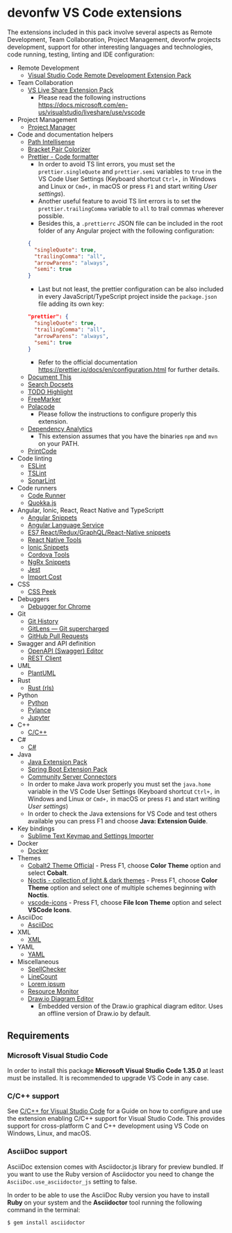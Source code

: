 # devonfw VS Code extensions

The extensions included in this pack involve several aspects as Remote Development, Team Collaboration, Project Management, devonfw projects development, support for other interesting languages and technologies, code running, testing, linting and IDE configuration:

- Remote Development
  - [Visual Studio Code Remote Development Extension Pack](https://marketplace.visualstudio.com/items?itemName=ms-vscode-remote.vscode-remote-extensionpack)
- Team Collaboration
  - [VS Live Share Extension Pack](https://marketplace.visualstudio.com/items?itemName=MS-vsliveshare.vsliveshare-pack)
    - Please read the following instructions https://docs.microsoft.com/en-us/visualstudio/liveshare/use/vscode
- Project Management
  - [Project Manager](https://marketplace.visualstudio.com/items?itemName=alefragnani.project-manager)
- Code and documentation helpers
  - [Path Intellisense](https://marketplace.visualstudio.com/items?itemName=christian-kohler.path-intellisense)
  - [Bracket Pair Colorizer](https://marketplace.visualstudio.com/items?itemName=CoenraadS.bracket-pair-colorizer)
  - [Prettier - Code formatter](https://marketplace.visualstudio.com/items?itemName=esbenp.prettier-vscode)
    - In order to avoid TS lint errors, you must set the `prettier.singleQuote` and `prettier.semi` variables to `true` in the VS Code User Settings (Keyboard shortcut `Ctrl+,` in Windows and Linux or `Cmd+,` in macOS or press `F1` and start writing _User settings_).
    - Another useful feature to avoid TS lint errors is to set the `prettier.trailingComma` variable to `all` to trail commas wherever possible.
    - Besides this, a `.prettierrc` JSON file can be included in the root folder of any Angular project with the following configuration:
    ```json
    {
      "singleQuote": true,
      "trailingComma": "all",
      "arrowParens": "always",
      "semi": true
    }
    ```
    - Last but not least, the prettier configuration can be also included in every JavaScript/TypeScript project inside the `package.json` file adding its own key:
    ```json
    "prettier": {
      "singleQuote": true,
      "trailingComma": "all",
      "arrowParens": "always",
      "semi": true
    }
    ```
    - Refer to the official documentation https://prettier.io/docs/en/configuration.html for further details.
  - [Document This](https://marketplace.visualstudio.com/items?itemName=joelday.docthis)
  - [Search Docsets](https://marketplace.visualstudio.com/items?itemName=silverlakesoftware.searchdocsets-vscode)
  - [TODO Highlight](https://marketplace.visualstudio.com/items?itemName=wayou.vscode-todo-highlight)
  - [FreeMarker](https://marketplace.visualstudio.com/items?itemName=dcortes92.FreeMarker)
  - [Polacode](https://marketplace.visualstudio.com/items?itemName=pnp.polacode)
    - Please follow the instructions to configure properly this extension.
  - [Dependency Analytics](https://marketplace.visualstudio.com/items?itemName=redhat.fabric8-analytics)
    - This extension assumes that you have the binaries `npm` and `mvn` on your PATH.
  - [PrintCode](https://marketplace.visualstudio.com/items?itemName=nobuhito.printcode)
- Code linting
  - [ESLint](https://marketplace.visualstudio.com/items?itemName=dbaeumer.vscode-eslint)
  - [TSLint](https://marketplace.visualstudio.com/items?itemName=ms-vscode.vscode-typescript-tslint-plugin)
  - [SonarLint](https://marketplace.visualstudio.com/items?itemName=SonarSource.sonarlint-vscode)
- Code runners
  - [Code Runner](https://marketplace.visualstudio.com/items?itemName=formulahendry.code-runner)
  - [Quokka.js](https://marketplace.visualstudio.com/items?itemName=WallabyJs.quokka-vscode)
- Angular, Ionic, React, React Native and TypeScriptt
  - [Angular Snippets](https://marketplace.visualstudio.com/items?itemName=johnpapa.Angular2)
  - [Angular Language Service](https://marketplace.visualstudio.com/items?itemName=Angular.ng-template)
  - [ES7 React/Redux/GraphQL/React-Native snippets](https://marketplace.visualstudio.com/items?itemName=dsznajder.es7-react-js-snippets)
  - [React Native Tools](https://marketplace.visualstudio.com/items?itemName=msjsdiag.vscode-react-native)
  - [Ionic Snippets](https://marketplace.visualstudio.com/itemdetails?itemName=fivethree.vscode-ionic-snippets)
  - [Cordova Tools](https://marketplace.visualstudio.com/items?itemName=msjsdiag.cordova-tools)
  - [NgRx Snippets](https://marketplace.visualstudio.com/itemdetails?itemName=hardikpthv.NgRxSnippets)
  - [Jest](https://marketplace.visualstudio.com/items?itemName=Orta.vscode-jest)
  - [Import Cost](https://marketplace.visualstudio.com/items?itemName=wix.vscode-import-cost)
- CSS
  - [CSS Peek](https://marketplace.visualstudio.com/items?itemName=pranaygp.vscode-css-peek)
- Debuggers
  - [Debugger for Chrome](https://marketplace.visualstudio.com/items?itemName=msjsdiag.debugger-for-chrome)
- Git
  - [Git History](https://marketplace.visualstudio.com/items?itemName=donjayamanne.githistory)
  - [GitLens — Git supercharged](https://marketplace.visualstudio.com/items?itemName=eamodio.gitlens)
  - [GitHub Pull Requests](https://marketplace.visualstudio.com/items?itemName=GitHub.vscode-pull-request-github)
- Swagger and API definition
  - [OpenAPI (Swagger) Editor](https://marketplace.visualstudio.com/items?itemName=42crunch.vscode-openapi)
  - [REST Client](https://marketplace.visualstudio.com/items?itemName=humao.rest-client)
- UML
  - [PlantUML](https://marketplace.visualstudio.com/items?itemName=jebbs.plantuml)
- Rust
  - [Rust (rls)](https://marketplace.visualstudio.com/items?itemName=rust-lang.rust)
- Python
  - [Python](https://marketplace.visualstudio.com/items?itemName=ms-python.python)
  - [Pylance](https://marketplace.visualstudio.com/items?itemName=ms-python.vscode-pylance)
  - [Jupyter](https://marketplace.visualstudio.com/items?itemName=ms-toolsai.jupyter)
- C++
  - [C/C++](https://marketplace.visualstudio.com/items?itemName=ms-vscode.cpptools)
- C#
  - [C#](https://marketplace.visualstudio.com/items?itemName=ms-vscode.csharp)
- Java
  - [Java Extension Pack](https://marketplace.visualstudio.com/items?itemName=vscjava.vscode-java-pack)
  - [Spring Boot Extension Pack](https://marketplace.visualstudio.com/items?itemName=Pivotal.vscode-boot-dev-pack)
  - [Community Server Connectors](https://marketplace.visualstudio.com/items?itemName=redhat.vscode-community-server-connector)
  - In order to make Java work properly you must set the `java.home` variable in the VS Code User Settings (Keyboard shortcut `Ctrl+,` in Windows and Linux or `Cmd+,` in macOS or press `F1` and start writing _User settings_)
  - In order to check the Java extensions for VS Code and test others available you can press F1 and choose **Java: Extension Guide**.
- Key bindings
  - [Sublime Text Keymap and Settings Importer](https://marketplace.visualstudio.com/items?itemName=ms-vscode.sublime-keybindings)
- Docker
  - [Docker](https://marketplace.visualstudio.com/items?itemName=PeterJausovec.vscode-docker)
- Themes
  - [Cobalt2 Theme Official](https://marketplace.visualstudio.com/items?itemName=wesbos.theme-cobalt2) - Press F1, choose **Color Theme** option and select **Cobalt**.
  - [Noctis - collection of light & dark themes](https://marketplace.visualstudio.com/items?itemName=liviuschera.noctis) - Press F1, choose **Color Theme** option and select one of multiple schemes beginning with **Noctis**.
  - [vscode-icons](https://marketplace.visualstudio.com/items?itemName=vscode-icons-team.vscode-icons) - Press F1, choose **File Icon Theme** option and select **VSCode Icons**.
- AsciiDoc
  - [AsciiDoc](https://marketplace.visualstudio.com/items?itemName=asciidoctor.asciidoctor-vscode)
- XML
  - [XML](https://marketplace.visualstudio.com/items?itemName=redhat.vscode-xml)
- YAML
  - [YAML](https://marketplace.visualstudio.com/items?itemName=redhat.vscode-yaml)
- Miscellaneous
  - [SpellChecker](https://marketplace.visualstudio.com/items?itemName=swyphcosmo.spellchecker)
  - [LineCount](https://marketplace.visualstudio.com/items?itemName=yycalm.linecount)
  - [Lorem ipsum](https://marketplace.visualstudio.com/items?itemName=Tyriar.lorem-ipsum)
  - [Resource Monitor](https://marketplace.visualstudio.com/items?itemName=mutantdino.resourcemonitor)
  - [Draw.io Diagram Editor](https://marketplace.visualstudio.com/items?itemName=hediet.vscode-drawio)
    - Embedded version of the Draw.io graphical diagram editor. Uses an offline version of Draw.io by default.

## Requirements

### Microsoft Visual Studio Code

In order to install this package **Microsoft Visual Studio Code 1.35.0** at least must be installed. It is recommended to upgrade VS Code in any case.

### C/C++ support

See [C/C++ for Visual Studio Code](https://code.visualstudio.com/docs/languages/cpp) for a Guide on how to configure and use the extension enabling C/C++ support for Visual Studio Code. This provides support for cross-platform C and C++ development using VS Code on Windows, Linux, and macOS.

### AsciiDoc support

AsciiDoc extension comes with Asciidoctor.js library for preview bundled. If you want to use the Ruby version of Asciidoctor you need to change the `AsciiDoc.use_asciidoctor_js` setting to false.

In order to be able to use the AsciiDoc Ruby version you have to install **Ruby** on your system and the **Asciidoctor** tool running the following command in the terminal:

```bash
$ gem install asciidoctor
```
